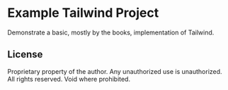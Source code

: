# Example Tailwind Project

Demonstrate a basic, mostly by the books, implementation of Tailwind.



## License

Proprietary property of the author.  Any unauthorized use is unauthorized.  All rights reserved.  Void where prohibited.

